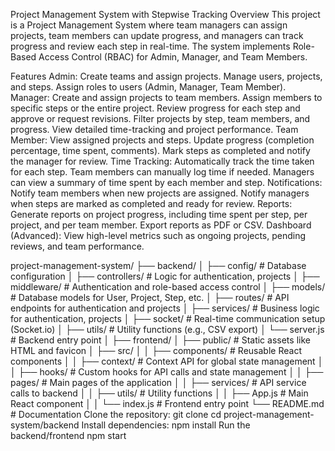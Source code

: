 Project Management System with Stepwise Tracking
Overview
This project is a Project Management System where team managers can assign projects, team members can update progress, and managers can track progress and review each step in real-time. The system implements Role-Based Access Control (RBAC) for Admin, Manager, and Team Members.

Features
Admin:
Create teams and assign projects.
Manage users, projects, and steps.
Assign roles to users (Admin, Manager, Team Member).
Manager:
Create and assign projects to team members.
Assign members to specific steps or the entire project.
Review progress for each step and approve or request revisions.
Filter projects by step, team members, and progress.
View detailed time-tracking and project performance.
Team Member:
View assigned projects and steps.
Update progress (completion percentage, time spent, comments).
Mark steps as completed and notify the manager for review.
Time Tracking:
Automatically track the time taken for each step.
Team members can manually log time if needed.
Managers can view a summary of time spent by each member and step.
Notifications:
Notify team members when new projects are assigned.
Notify managers when steps are marked as completed and ready for review.
Reports:
Generate reports on project progress, including time spent per step, per project, and per team member.
Export reports as PDF or CSV.
Dashboard (Advanced):
View high-level metrics such as ongoing projects, pending reviews, and team performance.

project-management-system/
├── backend/
│   ├── config/                   # Database configuration
│   ├── controllers/              # Logic for authentication, projects
│   ├── middleware/               # Authentication and role-based access control
│   ├── models/                   # Database models for User, Project, Step, etc.
│   ├── routes/                   # API endpoints for authentication and projects
│   ├── services/                 # Business logic for authentication, projects
│   ├── socket/                   # Real-time communication setup (Socket.io)
│   ├── utils/                    # Utility functions (e.g., CSV export)
│   └── server.js                 # Backend entry point
│
├── frontend/
│   ├── public/                   # Static assets like HTML and favicon
│   ├── src/
│   │   ├── components/           # Reusable React components
│   │   ├── context/              # Context API for global state management
│   │   ├── hooks/                # Custom hooks for API calls and state management
│   │   ├── pages/                # Main pages of the application
│   │   ├── services/             # API service calls to backend
│   │   ├── utils/                # Utility functions
│   │   ├── App.js                # Main React component
│   │   └── index.js              # Frontend entry point
└── README.md                     # Documentation
Clone the repository:
git clone <repo-url>
cd project-management-system/backend
Install dependencies:
npm install
Run the backend/frontend
npm start
